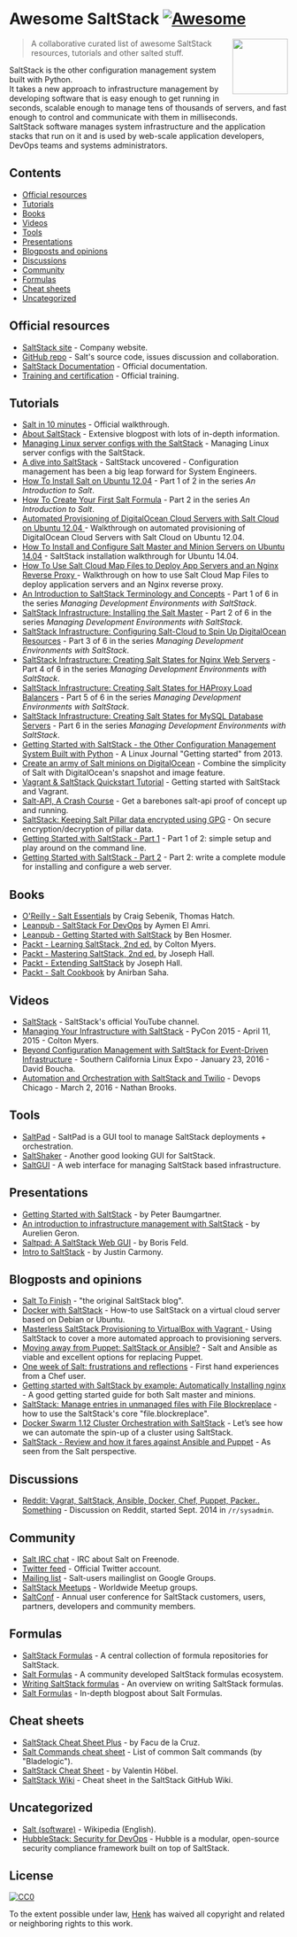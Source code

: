 # Awesome SaltStack  [![Awesome](https://cdn.rawgit.com/sindresorhus/awesome/d7305f38d29fed78fa85652e3a63e154dd8e8829/media/badge.svg)](https://github.com/sindresorhus/awesome)

[<img src="https://yt3.ggpht.com/-u0bhYCAc9tQ/AAAAAAAAAAI/AAAAAAAAAAA/VzeLz4xM-AM/s900-c-k-no-mo-rj-c0xffffff/photo.jpg" align="right" width="100">](https://SaltStack.com)

> A collaborative curated list of awesome SaltStack resources, tutorials and other salted stuff.

SaltStack is the other configuration management system built with Python.  
It takes a new approach to infrastructure management by developing software that is easy enough to get running in seconds, scalable enough to manage tens of thousands of servers, and fast enough to control and communicate with them in milliseconds.  
SaltStack software manages system infrastructure and the application stacks that run on it and is used by web-scale application developers, DevOps teams and systems administrators.

## Contents

- [Official resources](#official-resources)
- [Tutorials](#tutorials)
- [Books](#books)
- [Videos](#videos)
- [Tools](#tools)
- [Presentations](#presentations)
- [Blogposts and opinions](#blogposts-and-opinions)
- [Discussions](#discussions)
- [Community](#community)
- [Formulas](#formulas)
- [Cheat sheets](#cheat-sheets)
- [Uncategorized](#uncategorized)

## Official resources

* [SaltStack site](https://SaltStack.com/) - Company website.
* [GitHub repo](https://github.com/SaltStack/salt) - Salt's source code, issues discussion and collaboration.
* [SaltStack Documentation](https://docs.SaltStack.com/en/latest/) - Official documentation.
* [Training and certification](https://SaltStack.com/training/) - Official training.

## Tutorials

* [Salt in 10 minutes](https://docs.SaltStack.com/en/latest/topics/tutorials/walkthrough.html) - Official walkthrough.
* [About SaltStack](http://www.yet.org/2016/09/salt/) - Extensive blogpost with lots of in-depth information.
* [Managing Linux server configs with the SaltStack](https://techarena51.com/index.php/getting-started-with-SaltStack/) - Managing Linux server configs with the SaltStack.
* [A dive into SaltStack](https://opencredo.com/a-dive-into-salt-stack/) - SaltStack uncovered - Configuration management has been a big leap forward for System Engineers.
* [How To Install Salt on Ubuntu 12.04](https://www.digitalocean.com/community/tutorials/how-to-install-salt-on-ubuntu-12-04) - Part 1 of 2 in the series _An Introduction to Salt_.
* [How To Create Your First Salt Formula](https://www.digitalocean.com/community/tutorials/how-to-create-your-first-salt-formula) - Part 2 in the series _An Introduction to Salt_.
* [Automated Provisioning of DigitalOcean Cloud Servers with Salt Cloud on Ubuntu 12.04 ](https://www.digitalocean.com/community/tutorials/automated-provisioning-of-digitalocean-cloud-servers-with-salt-cloud-on-ubuntu-12-04) - Walkthrough on automated provisioning of DigitalOcean Cloud Servers with Salt Cloud on Ubuntu 12.04.
* [How To Install and Configure Salt Master and Minion Servers on Ubuntu 14.04](https://www.digitalocean.com/community/tutorials/how-to-install-and-configure-salt-master-and-minion-servers-on-ubuntu-14-04) - SaltStack installation walkthrough for Ubuntu 14.04.
* [How To Use Salt Cloud Map Files to Deploy App Servers and an Nginx Reverse Proxy ](https://www.digitalocean.com/community/tutorials/how-to-use-salt-cloud-map-files-to-deploy-app-servers-and-an-nginx-reverse-proxy) - Walkthrough on how to use Salt Cloud Map Files to deploy application servers and an Nginx reverse proxy.
* [An Introduction to SaltStack Terminology and Concepts](https://www.digitalocean.com/community/tutorials/an-introduction-to-SaltStack-terminology-and-concepts) - Part 1 of 6 in the series _Managing Development Environments with SaltStack_.
* [SaltStack Infrastructure: Installing the Salt Master](https://www.digitalocean.com/community/tutorials/SaltStack-infrastructure-installing-the-salt-master) - Part 2 of 6 in the series _Managing Development Environments with SaltStack_.
* [SaltStack Infrastructure: Configuring Salt-Cloud to Spin Up DigitalOcean Resources](https://www.digitalocean.com/community/tutorials/SaltStack-infrastructure-configuring-salt-cloud-to-spin-up-digitalocean-resources) - Part 3 of 6 in the series _Managing Development Environments with SaltStack_.
* [SaltStack Infrastructure: Creating Salt States for Nginx Web Servers](https://www.digitalocean.com/community/tutorials/SaltStack-infrastructure-creating-salt-states-for-nginx-web-servers) - Part 4 of 6 in the series _Managing Development Environments with SaltStack_.
* [SaltStack Infrastructure: Creating Salt States for HAProxy Load Balancers](https://www.digitalocean.com/community/tutorials/SaltStack-infrastructure-creating-salt-states-for-haproxy-load-balancers) - Part 5 of 6 in the series _Managing Development Environments with SaltStack_.
* [SaltStack Infrastructure: Creating Salt States for MySQL Database Servers](https://www.digitalocean.com/community/tutorials/SaltStack-infrastructure-creating-salt-states-for-mysql-database-servers) - Part 6 in the series _Managing Development Environments with SaltStack_.
* [Getting Started with SaltStack - the Other Configuration Management System Built with Python](https://www.linuxjournal.com/content/getting-started-salt-stack-other-configuration-management-system-built-python) - A Linux Journal "Getting started" from 2013.
* [Create an army of Salt minions on DigitalOcean](http://www.aaronbell.com/lets-make-salt-minions-on-digitalocean/) - Combine the simplicity of Salt with DigitalOcean's snapshot and image feature.
* [Vagrant & SaltStack Quickstart Tutorial](http://hittaruki.info/post/vagrant-SaltStack-tutorial/) - Getting started with SaltStack and Vagrant.
* [Salt-API, A Crash Course](http://www.thereluctanttecchie.com/salt_api_a_crash_course/) - Get a barebones salt-api proof of concept up and running.
* [SaltStack: Keeping Salt Pillar data encrypted using GPG](http://fabianlee.org/2016/10/18/SaltStack-keeping-salt-pillar-data-encrypted-using-gpg/) - On secure encryption/decryption of pillar data.
* [Getting Started with SaltStack - Part 1](http://blog.infracloud.io/SaltStack-tutorial-part-1/) - Part 1 of 2: simple setup and play around on the command line.
* [Getting Started with SaltStack - Part 2](http://blog.infracloud.io/SaltStack-tutorial-part-2/) - Part 2: write a complete module for installing and configure a web server.

## Books

* [O'Reilly - Salt Essentials](http://shop.oreilly.com/product/0636920033240.do) by Craig Sebenik, Thomas Hatch.
* [Leanpub - SaltStack For DevOps](https://leanpub.com/SaltStackfordevops) by Aymen El Amri.
* [Leanpub - Getting Started with SaltStack](https://leanpub.com/gettingstartedwithSaltStack) by Ben Hosmer.
* [Packt - Learning SaltStack, 2nd ed.](https://www.packtpub.com/networking-and-servers/learning-SaltStack-second-edition) by Colton Myers.
* [Packt - Mastering SaltStack, 2nd ed.](https://www.packtpub.com/networking-and-servers/mastering-SaltStack-second-edition) by Joseph Hall.
* [Packt - Extending SaltStack](https://www.packtpub.com/networking-and-servers/extending-SaltStack) by Joseph Hall.
* [Packt - Salt Cookbook](https://www.packtpub.com/networking-and-servers/salt-cookbook) by Anirban Saha.

## Videos

* [SaltStack](https://www.youtube.com/user/SaltStack) - SaltStack's official YouTube channel.
* [Managing Your Infrastructure with SaltStack](https://www.youtube.com/watch?v=y-zQUqMHRX4&t=35s) - PyCon 2015 - April 11, 2015 - Colton Myers.
* [Beyond Configuration Management with SaltStack for Event-Driven Infrastructure](https://www.youtube.com/watch?v=cMCH6EizVVc) - Southern California Linux Expo - January 23, 2016 - David Boucha.
* [Automation and Orchestration with SaltStack and Twilio](https://vimeo.com/162183524) - Devops Chicago - March 2, 2016 - Nathan Brooks.

## Tools

* [SaltPad](https://github.com/Lothiraldan/saltpad) - SaltPad is a GUI tool to manage SaltStack deployments + orchestration.
* [SaltShaker](https://github.com/yueyongyue/saltshaker) - Another good looking GUI for SaltStack.
* [SaltGUI](https://github.com/oliverdunk/SaltGUI) - A web interface for managing SaltStack based infrastructure.

## Presentations

* [Getting Started with SaltStack](https://speakerdeck.com/pycon2014/getting-started-with-SaltStack-by-peter-baumgartner) - by Peter Baumgartner.
* [An introduction to infrastructure management with SaltStack](http://www.slideshare.net/SaltStack/an-overviSaltStack-presentation-clean) - by Aurelien Geron.
* [Saltpad: A SaltStack Web GUI](https://speakerdeck.com/lothiraldan/saltpad-a-SaltStack-web-gui) - by Boris Feld.
* [Intro to SaltStack](http://www.justincarmony.com/slides/salt-tutorial/) - by Justin Carmony.

## Blogposts and opinions

* [Salt To Finish](http://www.salttofinish.com/) - "the original SaltStack blog".
* [Docker with SaltStack](https://opsnotice.xyz/docker-with-SaltStack/) - How-to use SaltStack on a virtual cloud server based on Debian or Ubuntu.
* [Masterless SaltStack Provisioning to VirtualBox with Vagrant ](http://www.roblayton.com/2014/12/masterless-SaltStack-provisioning-to.html) - Using SaltStack to cover a more automated approach to provisioning servers.
* [Moving away from Puppet: SaltStack or Ansible?](http://ryandlane.com/blog/2014/08/04/moving-away-from-puppet-SaltStack-or-ansible/) -  Salt and Ansible as viable and excellent options for replacing Puppet.
* [One week of Salt: frustrations and reflections](https://stevebennett.me/2014/02/17/one-week-of-salt-frustrations-and-reflections/) - First hand experiences from a Chef user.
* [Getting started with SaltStack by example: Automatically Installing nginx](http://bencane.com/2013/09/03/getting-started-with-SaltStack-by-example-automatically-installing-nginx/) - A good getting started guide for both Salt master and minions.
* [SaltStack: Manage entries in unmanaged files with File Blockreplace](https://makina-corpus.com/blog/metier/2014/SaltStack-manage-entries-in-unmanaged-files-with-file-blockreplace) - how to use the SaltStack's core "file.blockreplace".
* [Docker Swarm 1.12 Cluster Orchestration with SaltStack](http://btmiller.com/2016/11/27/docker-swarm-1.12-cluster-orchestration-with-SaltStack.html) - Let’s see how we can automate the spin-up of a cluster using SaltStack.
* [SaltStack - Review and how it fares against Ansible and Puppet](https://www.amon.cx/blog/SaltStack-review/) - As seen from the Salt perspective.

## Discussions

* [Reddit: Vagrat, SaltStack, Ansible, Docker, Chef, Puppet, Packer.. Something](https://www.reddit.com/r/sysadmin/comments/2fmkvq/vagrat_SaltStack_ansible_docker_chef_puppet/) - Discussion on Reddit, started Sept. 2014 in `/r/sysadmin`.

## Community

* [Salt IRC chat](http://webchat.freenode.net/?channels=salt&uio=Mj10cnVlJjk9dHJ1ZSYxMD10cnVl83) - IRC about Salt on Freenode.
* [Twitter feed](https://twitter.com/SaltStack) - Official Twitter account.
* [Mailing list](https://groups.google.com/forum/#!forum/salt-users) - Salt-users mailinglist on Google Groups.
* [SaltStack Meetups](https://www.meetup.com/pro/SaltStack/) - Worldwide Meetup groups.
* [SaltConf](http://saltconf.com/) - Annual user conference for SaltStack customers, users, partners, developers and community members.


## Formulas
* [SaltStack Formulas](https://github.com/SaltStack-formulas/) - A central collection of formula repositories for SaltStack.
* [Salt Formulas](https://github.com/salt-formulas) - A community developed SaltStack formulas ecosystem.
* [Writing SaltStack formulas](http://ryepup.unwashedmeme.com/blog/2015/03/16/writing-SaltStack-formulas/) - An overview on writing SaltStack formulas.
* [Salt Formulas](http://www.yet.org/2016/09/salt-formulas/) - In-depth blogpost about Salt Formulas.

## Cheat sheets

* [SaltStack Cheat Sheet Plus](https://github.com/fmdlc/SaltStack-cheatsheet) - by Facu de la Cruz.
* [Salt Commands cheat sheet](https://sites.google.com/site/bladelogicwiki/salt-stack/guides/salt-commands) - List of common Salt commands (by "Bladelogic").
* [SaltStack Cheat Sheet](http://www.xenuser.org/SaltStack-cheat-sheet/) - by Valentin Höbel.
* [SaltStack Wiki](https://github.com/SaltStack/salt/wiki/Cheat-Sheet) - Cheat sheet in the SaltStack GitHub Wiki.

## Uncategorized

* [Salt (software)](https://en.wikipedia.org/wiki/Salt_(software)) - Wikipedia (English).
* [HubbleStack: Security for DevOps](https://hubblestack.io/) - Hubble is a modular, open-source security compliance framework built on top of SaltStack.

## License

[![CC0](https://camo.githubusercontent.com/60561947585c982aee67ed3e3b25388184cc0aa3/687474703a2f2f6d6972726f72732e6372656174697665636f6d6d6f6e732e6f72672f70726573736b69742f627574746f6e732f38387833312f7376672f63632d7a65726f2e737667)](http://creativecommons.org/publicdomain/zero/1.0/)

To the extent possible under law, [Henk](https://hbokh.github.io/) has waived all copyright and related or neighboring rights to this work.
